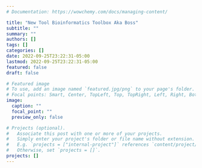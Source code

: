```yaml
---
# Documentation: https://wowchemy.com/docs/managing-content/

title: "New Tool Bioinformatics Toolbox Aka Boss"
subtitle: ""
summary: ""
authors: []
tags: []
categories: []
date: 2022-09-25T23:22:31-05:00
lastmod: 2022-09-25T23:22:31-05:00
featured: false
draft: false

# Featured image
# To use, add an image named `featured.jpg/png` to your page's folder.
# Focal points: Smart, Center, TopLeft, Top, TopRight, Left, Right, BottomLeft, Bottom, BottomRight.
image:
  caption: ""
  focal_point: ""
  preview_only: false

# Projects (optional).
#   Associate this post with one or more of your projects.
#   Simply enter your project's folder or file name without extension.
#   E.g. `projects = ["internal-project"]` references `content/project/deep-learning/index.md`.
#   Otherwise, set `projects = []`.
projects: []
---
```

